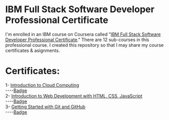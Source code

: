 # IBM Full Stack Software Developer Professional Certificate
I'm enrolled in an IBM course on Coursera called "[IBM Full Stack Software Developer Professional Certificate](https://www.coursera.org/professional-certificates/ibm-full-stack-cloud-developer)." There are 12 sub-courses in this professional course. I created this repository so that I may share my course certificates & asignments.

# Certificates:

1- [Introduction to Cloud Computing](https://www.coursera.org/account/accomplishments/certificate/DN6HQN97NPFP)\
----[Badge](https://www.credly.com/badges/0505fe87-4dbc-4b99-bec2-f406e79d097e/linked_in_profile)\
2- [Introduction to Web Development with HTML, CSS, JavaScript](https://www.coursera.org/account/accomplishments/certificate/2HV9TWMEA428)\
----[Badge](https://www.credly.com/badges/623224d5-2e63-47cf-b016-eb07133338b9/linked_in_profile)\
3- [Getting Started with Git and GitHub](https://www.coursera.org/account/accomplishments/certificate/CGUXUZQ76XT4)\
----[Badge](https://www.credly.com/badges/9b78e9fc-0dc0-4adb-84fc-75adba6fe41e/linked_in_profile)
